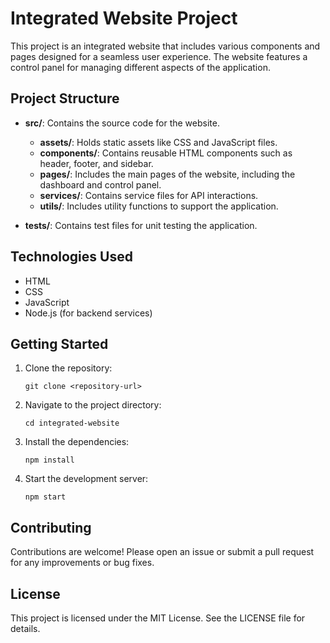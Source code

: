 # Integrated Website Project

This project is an integrated website that includes various components and pages designed for a seamless user experience. The website features a control panel for managing different aspects of the application.

## Project Structure

- **src/**: Contains the source code for the website.
  - **assets/**: Holds static assets like CSS and JavaScript files.
  - **components/**: Contains reusable HTML components such as header, footer, and sidebar.
  - **pages/**: Includes the main pages of the website, including the dashboard and control panel.
  - **services/**: Contains service files for API interactions.
  - **utils/**: Includes utility functions to support the application.
  
- **tests/**: Contains test files for unit testing the application.

## Technologies Used

- HTML
- CSS
- JavaScript
- Node.js (for backend services)

## Getting Started

1. Clone the repository:
   ```
   git clone <repository-url>
   ```

2. Navigate to the project directory:
   ```
   cd integrated-website
   ```

3. Install the dependencies:
   ```
   npm install
   ```

4. Start the development server:
   ```
   npm start
   ```

## Contributing

Contributions are welcome! Please open an issue or submit a pull request for any improvements or bug fixes.

## License

This project is licensed under the MIT License. See the LICENSE file for details.